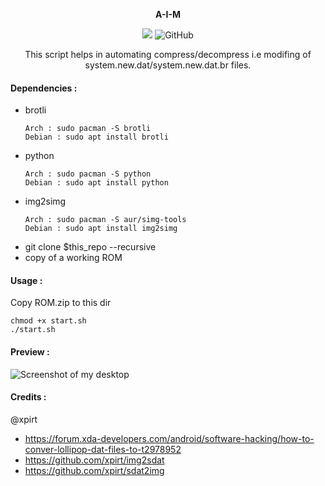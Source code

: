 <p align="center"><b>A-I-M</b></p>
<p align="center">
         <img src="https://img.shields.io/badge/Os-Linux-yellow?logo=linux" />
         <img alt="GitHub" src="https://img.shields.io/github/license/creator54/a-i-m"/>
</p>
<p align="center">
         This script helps in automating compress/decompress i.e modifing of system.new.dat/system.new.dat.br files.
</p>



#### Dependencies :

* brotli
  ```
  Arch : sudo pacman -S brotli
  Debian : sudo apt install brotli
  ```
 * python 
   ```
   Arch : sudo pacman -S python
   Debian : sudo apt install python
   ```
 * img2simg 
   ```
   Arch : sudo pacman -S aur/simg-tools
   Debian : sudo apt install img2simg
   ```
 *  git clone $this_repo --recursive
 *  copy of a working ROM
 
#### Usage :

Copy ROM.zip to this dir
```
chmod +x start.sh
./start.sh
```

#### Preview :

![Screenshot of my desktop](https://github.com/Creator54/android-image-modifier/blob/master/preview.png)

#### Credits :

@xpirt

* https://forum.xda-developers.com/android/software-hacking/how-to-conver-lollipop-dat-files-to-t2978952
* https://github.com/xpirt/img2sdat
* https://github.com/xpirt/sdat2img

